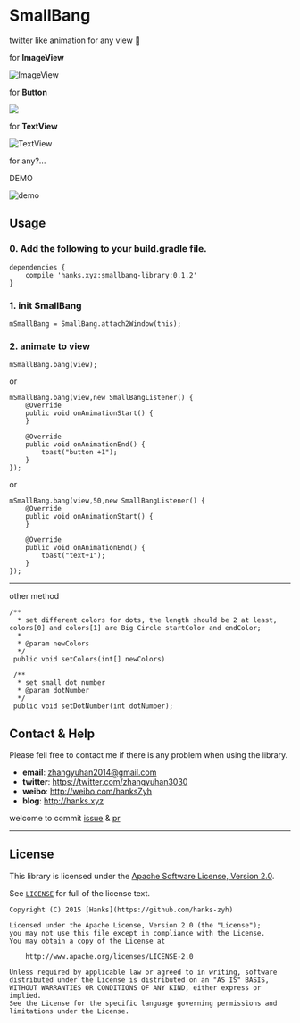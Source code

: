 # SmallBang
  twitter like animation for any view :heartbeat:


for **ImageView**

![ImageView](https://github.com/hanks-zyh/SmallBang/blob/master/screenshots/heart.gif)

for **Button**

![](https://github.com/hanks-zyh/SmallBang/blob/master/screenshots/button.gif)

for **TextView**

![TextView](https://github.com/hanks-zyh/SmallBang/blob/master/screenshots/text.gif)

for any?...

DEMO

![demo](https://github.com/hanks-zyh/SmallBang/blob/master/screenshots/demo.gif)


## Usage

### 0. Add the following to your build.gradle file.

```
dependencies {
    compile 'hanks.xyz:smallbang-library:0.1.2'
}
```


### 1. init SmallBang
```
mSmallBang = SmallBang.attach2Window(this);
```
### 2. animate to view
```
mSmallBang.bang(view);
```
or
```
mSmallBang.bang(view,new SmallBangListener() {
    @Override
    public void onAnimationStart() {
    }

    @Override
    public void onAnimationEnd() {
        toast("button +1");
    }
});
```
or
```
mSmallBang.bang(view,50,new SmallBangListener() {
    @Override
    public void onAnimationStart() {
    }

    @Override
    public void onAnimationEnd() {
        toast("text+1");
    }
});
```

---
other method

```
/**
  * set different colors for dots, the length should be 2 at least, colors[0] and colors[1] are Big Circle startColor and endColor;
  *
  * @param newColors
  */
 public void setColors(int[] newColors)

 /**
  * set small dot number
  * @param dotNumber
  */
 public void setDotNumber(int dotNumber);

```

## Contact & Help

Please fell free to contact me if there is any problem when using the library.

- **email**: zhangyuhan2014@gmail.com
- **twitter**: https://twitter.com/zhangyuhan3030
- **weibo**: http://weibo.com/hanksZyh
- **blog**: http://hanks.xyz

welcome to commit [issue](https://github.com/hanks-zyh/SmallBang/issues) & [pr](https://github.com/hanks-zyh/SmallBang/pulls)


---
## License

This library is licensed under the [Apache Software License, Version 2.0](http://www.apache.org/licenses/LICENSE-2.0).

See [`LICENSE`](LICENSE) for full of the license text.

    Copyright (C) 2015 [Hanks](https://github.com/hanks-zyh)

    Licensed under the Apache License, Version 2.0 (the "License");
    you may not use this file except in compliance with the License.
    You may obtain a copy of the License at

        http://www.apache.org/licenses/LICENSE-2.0

    Unless required by applicable law or agreed to in writing, software
    distributed under the License is distributed on an "AS IS" BASIS,
    WITHOUT WARRANTIES OR CONDITIONS OF ANY KIND, either express or implied.
    See the License for the specific language governing permissions and
    limitations under the License.
